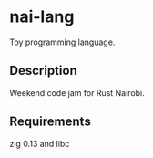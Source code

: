 # nai-lang

Toy programming language.

## Description 

Weekend code jam for Rust Nairobi. 

## Requirements 

zig 0.13 and libc 
